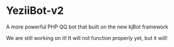 # YeziiBot-v2
A more powerful PHP QQ bot that built on the new kjBot framework

We are still working on it! It will not function properly yet, but it will!

